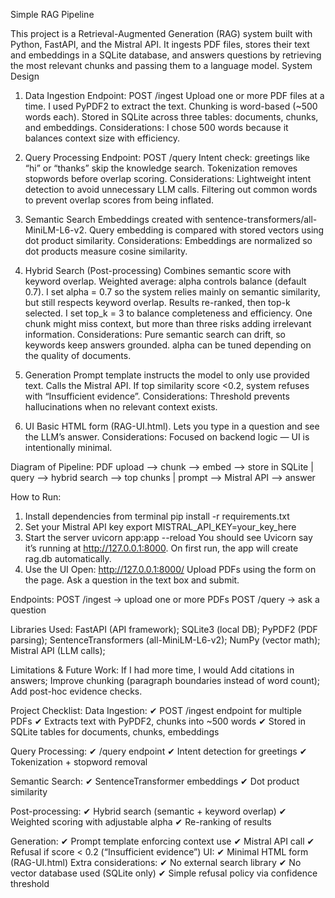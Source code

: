 Simple RAG Pipeline

This project is a Retrieval-Augmented Generation (RAG) system built with Python, FastAPI, and the Mistral API. It ingests PDF files, stores their text and embeddings in a SQLite database, and answers questions by retrieving the most relevant chunks and passing them to a language model.
System Design

1. Data Ingestion
Endpoint: POST /ingest
Upload one or more PDF files at a time. I used PyPDF2 to extract the text.
Chunking is word-based (~500 words each).
Stored in SQLite across three tables: documents, chunks, and embeddings.
Considerations:
I chose 500 words because it balances context size with efficiency.

2. Query Processing
Endpoint: POST /query
Intent check: greetings like “hi” or “thanks” skip the knowledge search.
Tokenization removes stopwords before overlap scoring.
Considerations:
Lightweight intent detection to avoid unnecessary LLM calls.
Filtering out common words to prevent overlap scores from being inflated.

3. Semantic Search
Embeddings created with sentence-transformers/all-MiniLM-L6-v2.
Query embedding is compared with stored vectors using dot product similarity.
Considerations:
Embeddings are normalized so dot products measure cosine similarity.

4. Hybrid Search (Post-processing)
Combines semantic score with keyword overlap.
Weighted average: alpha controls balance (default 0.7). I set alpha = 0.7 so the system relies mainly on semantic similarity, but still respects keyword overlap.
Results re-ranked, then top-k selected. I set top_k = 3 to balance completeness and efficiency. One chunk might miss context, but more than three risks adding irrelevant information.
Considerations:
Pure semantic search can drift, so keywords keep answers grounded.
alpha can be tuned depending on the quality of documents.

5. Generation
Prompt template instructs the model to only use provided text.
Calls the Mistral API.
If top similarity score <0.2, system refuses with “Insufficient evidence”.
Considerations:
Threshold prevents hallucinations when no relevant context exists.

6. UI
Basic HTML form (RAG-UI.html).
Lets you type in a question and see the LLM’s answer.
Considerations:
Focused on backend logic — UI is intentionally minimal.

Diagram of Pipeline:
PDF upload --> chunk --> embed --> store in SQLite
                                       |
                          query --> hybrid search --> top chunks
                                       |
                                prompt --> Mistral API --> answer

How to Run:
1) Install dependencies from terminal
pip install -r requirements.txt
2) Set your Mistral API key
export MISTRAL_API_KEY=your_key_here
3) Start the server
uvicorn app:app --reload
You should see Uvicorn say it’s running at http://127.0.0.1:8000.
On first run, the app will create rag.db automatically.
4) Use the UI
Open: http://127.0.0.1:8000/
Upload PDFs using the form on the page.
Ask a question in the text box and submit.

Endpoints:
POST /ingest → upload one or more PDFs
POST /query → ask a question

Libraries Used:
FastAPI (API framework);
SQLite3 (local DB);
PyPDF2 (PDF parsing);
SentenceTransformers (all-MiniLM-L6-v2);
NumPy (vector math);
Mistral API (LLM calls);

Limitations & Future Work:
If I had more time, I would
Add citations in answers;
Improve chunking (paragraph boundaries instead of word count);
Add post-hoc evidence checks.

Project Checklist:
Data Ingestion:
 ✔ POST /ingest endpoint for multiple PDFs
 ✔ Extracts text with PyPDF2, chunks into ~500 words
 ✔ Stored in SQLite tables for documents, chunks, embeddings
 
Query Processing:
 ✔ /query endpoint
 ✔ Intent detection for greetings
 ✔ Tokenization + stopword removal
 
Semantic Search:
 ✔ SentenceTransformer embeddings
 ✔ Dot product similarity
 
Post-processing:
 ✔ Hybrid search (semantic + keyword overlap)
 ✔ Weighted scoring with adjustable alpha
 ✔ Re-ranking of results
 
Generation:
 ✔ Prompt template enforcing context use
 ✔ Mistral API call
 ✔ Refusal if score < 0.2 (“Insufficient evidence”)
UI:
 ✔ Minimal HTML form (RAG-UI.html)
Extra considerations:
 ✔ No external search library
 ✔ No vector database used (SQLite only)
 ✔ Simple refusal policy via confidence threshold
